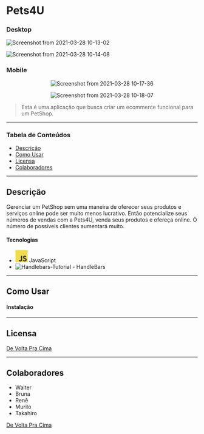 # Pets4U

### Desktop

![Screenshot from 2021-03-28 10-13-02](https://user-images.githubusercontent.com/50505615/112753706-218efd80-8faf-11eb-8154-2fa75899b449.png)

![Screenshot from 2021-03-28 10-14-08](https://user-images.githubusercontent.com/50505615/112753777-76cb0f00-8faf-11eb-934b-017bf4b99a0c.png)

### Mobile

<span style="display:block;text-align:center">![Screenshot from 2021-03-28 10-17-36](https://user-images.githubusercontent.com/50505615/112753789-85192b00-8faf-11eb-90b4-1cbe2f643e50.png)</span>

<span style="display:block;text-align:center">![Screenshot from 2021-03-28 10-18-07](https://user-images.githubusercontent.com/50505615/112753794-8c403900-8faf-11eb-8246-b39afdaadd38.png)</span>


> Esta é uma aplicação que busca criar um ecommerce funcional para um PetShop.

---

### Tabela de Conteúdos

- [Descrição](#Descrição)
- [Como Usar](#Como-Usar)
- [Licensa](#licensa)
- [Colaboradores](#colaboradores)

---

## Descrição

Gerenciar um PetShop sem uma maneira de oferecer seus produtos e serviços online pode ser muito menos lucrativo. Então potencialize seus números de vendas com a Pets4U, venda seus produtos e ofereça online. O número de possíveis clientes aumentará muito.

#### Tecnologias

- <img height="32" width="32" src="https://raw.githubusercontent.com/github/explore/80688e429a7d4ef2fca1e82350fe8e3517d3494d/topics/javascript/javascript.png"/> JavaScript 
- ![Handlebars-Tutorial](https://user-images.githubusercontent.com/50505615/112754539-e2fb4200-8fb2-11eb-8c4b-91a1cb676a31.png) - HandleBars

---

## Como Usar

#### Instalação


---

## Licensa

[De Volta Pra Cima](#Pets4U)

---

## Colaboradores

- Walter
- Bruna
- Renê
- Murilo
- Takahiro

[De Volta Pra Cima](#Pets4U)
